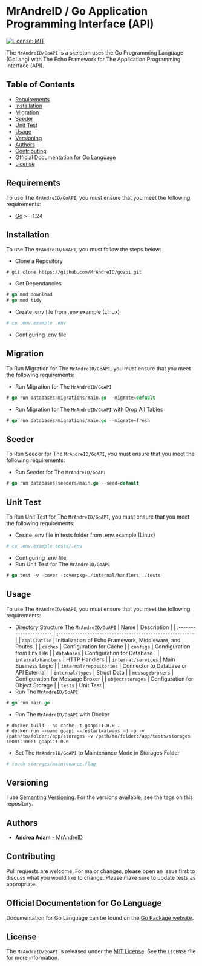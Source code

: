 # MrAndreID / Go Application Programming Interface (API)

[![License: MIT](https://img.shields.io/badge/License-MIT-yellow.svg)](https://opensource.org/licenses/MIT)

The `MrAndreID/GoAPI` is a skeleton uses the Go Programming Language (GoLang) with The Echo Framework for The Application Programming Interface (API).

## Table of Contents

* [Requirements](#requirements)
* [Installation](#installation)
* [Migration](#migration)
* [Seeder](#seeder)
* [Unit Test](#unit-test)
* [Usage](#usage)
* [Versioning](#versioning)
* [Authors](#authors)
* [Contributing](#contributing)
* [Official Documentation for Go Language](#official-documentation-for-go-language)
* [License](#license)

## Requirements

To use The `MrAndreID/GoAPI`, you must ensure that you meet the following requirements:
- [Go](https://golang.org/) >= 1.24

## Installation

To use The `MrAndreID/GoAPI`, you must follow the steps below:
- Clone a Repository
```git
# git clone https://github.com/MrAndreID/goapi.git
```
- Get Dependancies
```go
# go mod download
# go mod tidy
```
- Create .env file from .env.example (Linux)
```sh
# cp .env.example .env
```
- Configuring .env file

## Migration

To Run Migration for The `MrAndreID/GoAPI`, you must ensure that you meet the following requirements:
- Run Migration for The `MrAndreID/GoAPI`
```go
# go run databases/migrations/main.go --migrate=default
```
- Run Migration for The `MrAndreID/GoAPI` with Drop All Tables
```go
# go run databases/migrations/main.go --migrate=fresh
```

## Seeder

To Run Seeder for The `MrAndreID/GoAPI`, you must ensure that you meet the following requirements:
- Run Seeder for The `MrAndreID/GoAPI`
```go
# go run databases/seeders/main.go --seed=default
```

## Unit Test

To Run Unit Test for The `MrAndreID/GoAPI`, you must ensure that you meet the following requirements:
- Create .env file in tests folder from .env.example (Linux)
```sh
# cp .env.example tests/.env
```
- Configuring .env file
- Run Unit Test for The `MrAndreID/GoAPI`
```go
# go test -v -cover -coverpkg=./internal/handlers ./tests
```

## Usage

To use The `MrAndreID/GoAPI`, you must ensure that you meet the following requirements:
- Directory Structure The `MrAndreID/GoAPI`
| Name                    | Description                                               |
| :---------------------- | :-------------------------------------------------------- |
| `application`           | Initialization of Echo Framework, Middleware, and Routes. |
| `caches`                | Configuration for Cache                                   |
| `configs`               | Condiguration from Env File                               |
| `databases`             | Configuration for Database                                |
| `internal/handlers`     | HTTP Handlers                                             |
| `internal/services`     | Main Business Logic                                       |
| `internal/repositories` | Connector to Database or API External                     |
| `internal/types`        | Struct Data                                               |
| `messagebrokers`        | Configuration for Message Broker                          |
| `objectstorages`        | Configuration for Object Storage                          |
| `tests`                 | Unit Test                                                 |
- Run The `MrAndreID/GoAPI`
```go
# go run main.go
```
- Run The `MrAndreID/GoAPI` with Docker
```docker
# docker build --no-cache -t goapi:1.0.0 .
# docker run --name goapi --restart=always -d -p -v /path/to/folder:/app/storages -v /path/to/folder:/app/tests/storages 10001:10001 goapi:1.0.0
```
- Set The `MrAndreID/GoAPI` to Maintenance Mode in Storages Folder
```sh
# touch storages/maintenance.flag
```

## Versioning

I use [Semanting Versioning](https://semver.org/). For the versions available, see the tags on this repository. 

## Authors

- **Andrea Adam** - [MrAndreID](https://github.com/MrAndreID)

## Contributing

Pull requests are welcome. For major changes, please open an issue first to discuss what you would like to change.
Please make sure to update tests as appropriate.

## Official Documentation for Go Language

Documentation for Go Language can be found on the [Go Package website](https://pkg.go.dev/).

## License

The `MrAndreID/GoAPI` is released under the [MIT License](https://opensource.org/licenses/MIT). See the `LICENSE` file for more information.
